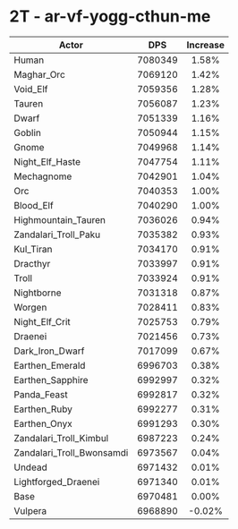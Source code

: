 # 2T - ar-vf-yogg-cthun-me
| Actor | DPS | Increase |
|---|:---:|:---:|
|Human|7080349|1.58%|
|Maghar_Orc|7069120|1.42%|
|Void_Elf|7059356|1.28%|
|Tauren|7056087|1.23%|
|Dwarf|7051339|1.16%|
|Goblin|7050944|1.15%|
|Gnome|7049968|1.14%|
|Night_Elf_Haste|7047754|1.11%|
|Mechagnome|7042901|1.04%|
|Orc|7040353|1.00%|
|Blood_Elf|7040290|1.00%|
|Highmountain_Tauren|7036026|0.94%|
|Zandalari_Troll_Paku|7035382|0.93%|
|Kul_Tiran|7034170|0.91%|
|Dracthyr|7033997|0.91%|
|Troll|7033924|0.91%|
|Nightborne|7031318|0.87%|
|Worgen|7028411|0.83%|
|Night_Elf_Crit|7025753|0.79%|
|Draenei|7021456|0.73%|
|Dark_Iron_Dwarf|7017099|0.67%|
|Earthen_Emerald|6996703|0.38%|
|Earthen_Sapphire|6992997|0.32%|
|Panda_Feast|6992817|0.32%|
|Earthen_Ruby|6992277|0.31%|
|Earthen_Onyx|6991293|0.30%|
|Zandalari_Troll_Kimbul|6987223|0.24%|
|Zandalari_Troll_Bwonsamdi|6973567|0.04%|
|Undead|6971432|0.01%|
|Lightforged_Draenei|6971340|0.01%|
|Base|6970481|0.00%|
|Vulpera|6968890|-0.02%|
